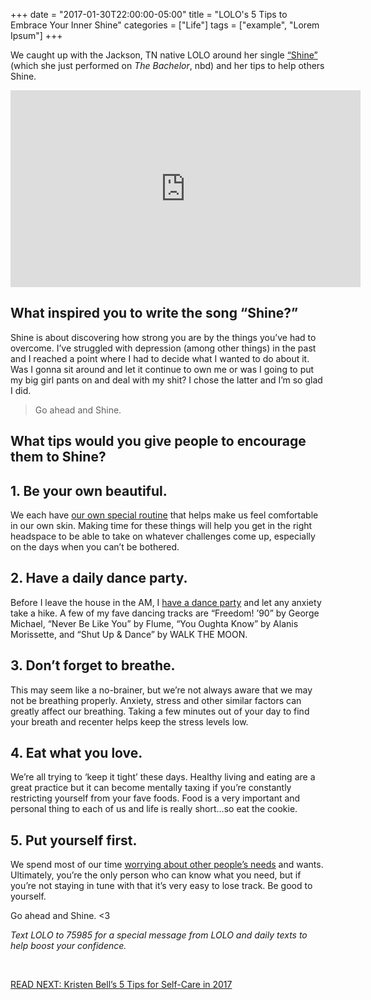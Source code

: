 +++
  date = "2017-01-30T22:00:00-05:00"
  title = "LOLO's 5 Tips to Embrace Your Inner Shine"
  categories = ["Life"]
  tags = ["example", "Lorem Ipsum"]
+++



<span class="dropcap">W</span>e caught up with the Jackson, TN native LOLO around her single [“Shine”](https://www.youtube.com/watch?v=j9FcMIYatmI) (which she just performed on *The Bachelor*, nbd) and her tips to help others Shine. 

<iframe width="560" height="315" src="https://www.youtube.com/embed/j9FcMIYatmI" frameborder="0" allowfullscreen></iframe>

## What inspired you to write the song “Shine?”

Shine is about discovering how strong you are by the things you’ve had to overcome. I’ve struggled with depression (among other things)  in the past and I reached a point where I had to decide what I wanted to do about it. Was I gonna sit around and let it continue to own me or was I going to put my big girl pants on and deal with my shit? I chose the latter and I’m so glad I did. 

> Go ahead and Shine.

## What tips would you give people to encourage them to Shine?

## 1. Be your own beautiful. 
We each have [our own special routine](http://advice.shinetext.com/articles/the-importance-of-a-daily-routine/) that helps make us feel comfortable in our own skin. Making time for these things will help you get in the right headspace to be able to take on whatever challenges come up, especially on the days when you can’t be bothered. 

## 2. Have a daily dance party. 
Before I leave the house in the AM, I [have a dance party](http://advice.shinetext.com/articles/5-simple-ways-to-lighten-up-laughter-heavy/) and let any anxiety take a hike. A few of my fave dancing tracks are “Freedom! ’90” by George Michael, “Never Be Like You” by Flume, “You Oughta Know” by Alanis Morissette, and “Shut Up & Dance” by WALK THE MOON.

## 3. Don’t forget to breathe. 
This may seem like a no-brainer, but we’re not always aware that we may not be breathing properly. Anxiety, stress and other similar factors can greatly affect our breathing. Taking a few minutes out of your day to find your breath and recenter helps keep the stress levels low.

## 4. Eat what you love. 
We’re all trying to ‘keep it tight’ these days. Healthy living and eating are a great practice but it can become mentally taxing if you’re constantly restricting yourself from your fave foods. Food is a very important and personal thing to each of us and life is really short…so eat the cookie. 

## 5. Put yourself first. 
We spend most of our time [worrying about other people’s needs](http://advice.shinetext.com/articles/im-good-with-whatever-the-high-price-of-people-pleasing/) and wants. Ultimately, you’re the only person who can know what you need, but if you’re not staying in tune with that it’s very easy to lose track. Be good to yourself.  

Go ahead and Shine. <3 

*Text LOLO to 75985 for a special message from LOLO and daily texts to help boost your confidence.*


<br>

[READ NEXT: Kristen Bell’s 5 Tips for Self-Care in 2017](http://advice.shinetext.com/articles/kristen-bell-5-simple-tips-for-self-care/) 

<div class="pubexchange_module" id="pubexchange_below_content" data-pubexchange-module-id="2323"></div>

<script>(function(w, d, s, id) {
  w.PUBX=w.PUBX || {pub: "shine_text", discover: false, lazy: true};
  var js, pjs = d.getElementsByTagName(s)[0];
  if (d.getElementById(id)) return;
  js = d.createElement(s); js.id = id; js.async = true;
  js.src = "//main.pubexchange.com/loader.min.js";
  pjs.parentNode.insertBefore(js, pjs);
}(window, document, "script", "pubexchange-jssdk"));</script>


